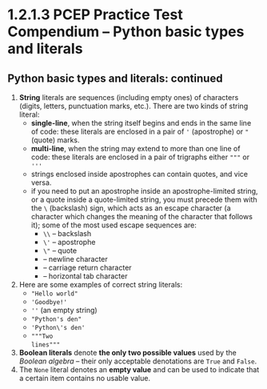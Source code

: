 # 1.2.1.3 PCEP Practice Test Compendium – Python basic types and literals

## **Python basic types and literals: continued**

1. **String** literals are sequences (including empty ones) of characters (digits, letters, punctuation marks, etc.). There are two kinds of string literal:
   * **single-line**, when the string itself begins and ends in the same line of code: these literals are enclosed in a pair of `'` (apostrophe) or `"` (quote) marks.
   * **multi-line**, when the string may extend to more than one line of code: these literals are enclosed in a pair of trigraphs either `"""` or `'''`
   * strings enclosed inside apostrophes can contain quotes, and vice versa.
   * if you need to put an apostrophe inside an apostrophe-limited string, or a quote inside a quote-limited string, you must precede them with the `\` (backslash) sign, which acts as an escape character (a character which changes the meaning of the character that follows it); some of the most used escape sequences are:
     * `\\` – backslash
     * `\'` – apostrophe
     * `\"` – quote
     * &#x20;– newline character
     * &#x20;– carriage return character
     * &#x20;– horizontal tab character
2. Here are some examples of correct string literals:
   * `"Hello world"`
   * `'Goodbye!'`
   * `''` (an empty string)
   * `"Python's den"`
   * `'Python\'s den'`
   * `"""Two`\
     `lines"""`
3. **Boolean literals** denote **the only two possible values** used by the _Boolean algebra_ – their only acceptable denotations are `True` and `False`.
4. The `None` literal denotes an **empty value** and can be used to indicate that a certain item contains no usable value.
